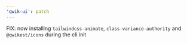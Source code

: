 ```yaml
---
'qwik-ui': patch
---
```


FIX: now installing `tailwindcss-animate`, `class-variance-authority`
and `@qwikest/icons` during the cli init
